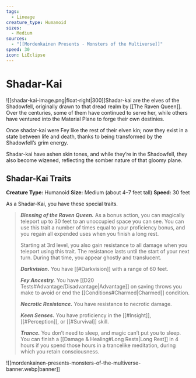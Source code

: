 ```yaml
---
tags:
  - Lineage
creature_type: Humanoid
sizes:
  - Medium
sources:
  - "[[Mordenkainen Presents - Monsters of the Multiverse]]"
speed: 30
icon: LiEclipse
---
```

# Shadar-Kai
![[shadar-kai-image.png|float-right|300]]Shadar-kai are the elves of the Shadowfell, originally drawn to that dread realm by [[The Raven Queen]]. Over the centuries, some of them have continued to serve her, while others have ventured into the Material Plane to forge their own destinies.

Once shadar-kai were Fey like the rest of their elven kin; now they exist in a state between life and death, thanks to being transformed by the Shadowfell’s grim energy.

Shadar-kai have ashen skin tones, and while they’re in the Shadowfell, they also become wizened, reflecting the somber nature of that gloomy plane.
## Shadar-Kai Traits
**Creature Type:** Humanoid
**Size:** Medium (about 4–7 feet tall)
**Speed:** 30 feet

As a Shadar-Kai, you have these special traits.
>_**Blessing of the Raven Queen.**_ As a bonus action, you can magically teleport up to 30 feet to an unoccupied space you can see. You can use this trait a number of times equal to your proficiency bonus, and you regain all expended uses when you finish a long rest.
>
>Starting at 3rd level, you also gain resistance to all damage when you teleport using this trait. The resistance lasts until the start of your next turn. During that time, you appear ghostly and translucent.
>
>**_Darkvision._** You have [[#Darkvision]] with a range of 60 feet.
>
>**_Fey Ancestry._** You have [[D20 Tests#Advantage/Disadvantage\|Advantage]] on saving throws you make to avoid or end the [[Conditions#Charmed\|Charmed]] condition.
>
>_**Necrotic Resistance.**_ You have resistance to necrotic damage.
>
>**_Keen Senses._** You have proficiency in the [[#Insight]], [[#Perception]], or [[#Survival]] skill.
>
>**_Trance._** You don’t need to sleep, and magic can’t put you to sleep. You can finish a [[Damage & Healing#Long Rests\|Long Rest]] in 4 hours if you spend those hours in a trancelike meditation, during which you retain consciousness.


![[mordenkainen-presents-monsters-of-the-multiverse-banner.webp|banner]]